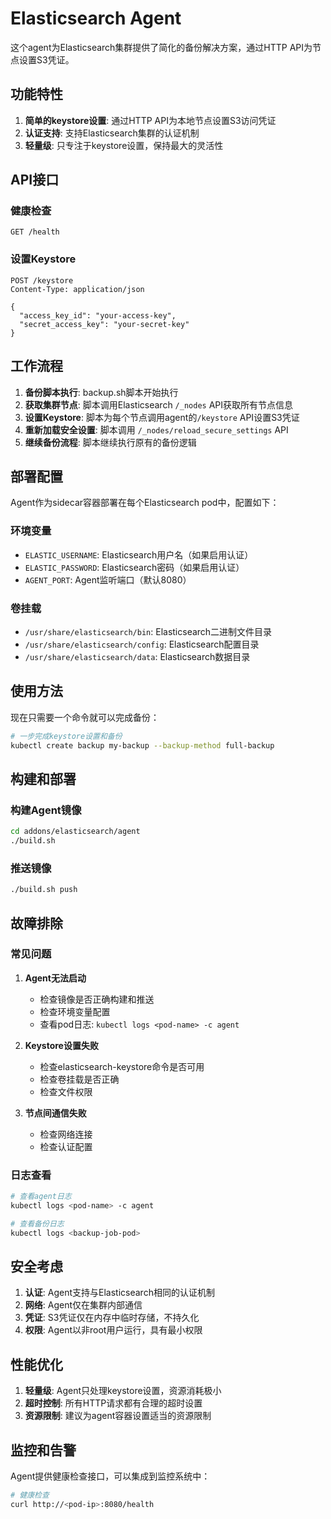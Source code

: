 # Elasticsearch Agent

这个agent为Elasticsearch集群提供了简化的备份解决方案，通过HTTP API为节点设置S3凭证。

## 功能特性

1. **简单的keystore设置**: 通过HTTP API为本地节点设置S3访问凭证
2. **认证支持**: 支持Elasticsearch集群的认证机制
3. **轻量级**: 只专注于keystore设置，保持最大的灵活性

## API接口

### 健康检查
```
GET /health
```

### 设置Keystore
```
POST /keystore
Content-Type: application/json

{
  "access_key_id": "your-access-key",
  "secret_access_key": "your-secret-key"
}
```

## 工作流程

1. **备份脚本执行**: backup.sh脚本开始执行
2. **获取集群节点**: 脚本调用Elasticsearch `/_nodes` API获取所有节点信息
3. **设置Keystore**: 脚本为每个节点调用agent的`/keystore` API设置S3凭证
4. **重新加载安全设置**: 脚本调用 `/_nodes/reload_secure_settings` API
5. **继续备份流程**: 脚本继续执行原有的备份逻辑

## 部署配置

Agent作为sidecar容器部署在每个Elasticsearch pod中，配置如下：

### 环境变量
- `ELASTIC_USERNAME`: Elasticsearch用户名（如果启用认证）
- `ELASTIC_PASSWORD`: Elasticsearch密码（如果启用认证）
- `AGENT_PORT`: Agent监听端口（默认8080）

### 卷挂载
- `/usr/share/elasticsearch/bin`: Elasticsearch二进制文件目录
- `/usr/share/elasticsearch/config`: Elasticsearch配置目录
- `/usr/share/elasticsearch/data`: Elasticsearch数据目录

## 使用方法

现在只需要一个命令就可以完成备份：

```bash
# 一步完成keystore设置和备份
kubectl create backup my-backup --backup-method full-backup
```

## 构建和部署

### 构建Agent镜像
```bash
cd addons/elasticsearch/agent
./build.sh
```

### 推送镜像
```bash
./build.sh push
```

## 故障排除

### 常见问题

1. **Agent无法启动**
   - 检查镜像是否正确构建和推送
   - 检查环境变量配置
   - 查看pod日志: `kubectl logs <pod-name> -c agent`

2. **Keystore设置失败**
   - 检查elasticsearch-keystore命令是否可用
   - 检查卷挂载是否正确
   - 检查文件权限

3. **节点间通信失败**
   - 检查网络连接
   - 检查认证配置

### 日志查看
```bash
# 查看agent日志
kubectl logs <pod-name> -c agent

# 查看备份日志
kubectl logs <backup-job-pod>
```

## 安全考虑

1. **认证**: Agent支持与Elasticsearch相同的认证机制
2. **网络**: Agent仅在集群内部通信
3. **凭证**: S3凭证仅在内存中临时存储，不持久化
4. **权限**: Agent以非root用户运行，具有最小权限

## 性能优化

1. **轻量级**: Agent只处理keystore设置，资源消耗极小
2. **超时控制**: 所有HTTP请求都有合理的超时设置
3. **资源限制**: 建议为agent容器设置适当的资源限制

## 监控和告警

Agent提供健康检查接口，可以集成到监控系统中：

```bash
# 健康检查
curl http://<pod-ip>:8080/health
